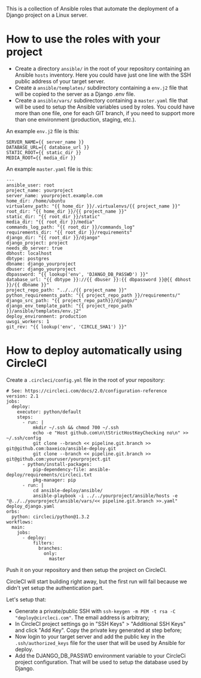 This is a collection of Ansible roles that automate the deployment of a Django project on a Linux server.

# How to use the roles with your project

* Create a directory `ansible/` in the root of your repository containing an Ansible `hosts` inventory. Here you could have just one line with the SSH public address of your target server.
* Create a `ansible/templates/` subdirectory containing a `env.j2` file that will be copied to the server as a Django .env file.
* Create a `ansible/vars/` subdirectory containing a `master.yaml` file that will be used to setup the Ansible variables used by roles.
  You could have more than one file, one for each GIT branch, if you need to support more than one environment (production, staging, etc.).

An example `env.j2` file is this:

```
SERVER_NAME={{ server_name }}
DATABASE_URL={{ database_url }}
STATIC_ROOT={{ static_dir }}
MEDIA_ROOT={{ media_dir }}
```

An example `master.yaml` file is this:

```
---
ansible_user: root
project_name: yourproject
server_name: yourproject.example.com
home_dir: /home/ubuntu
virtualenv_path: "{{ home_dir }}/.virtualenvs/{{ project_name }}"
root_dir: "{{ home_dir }}/{{ project_name }}"
static_dir: "{{ root_dir }}/static"
media_dir: "{{ root_dir }}/media"
commands_log_path: "{{ root_dir }}/commands_log"
requirements_dir: "{{ root_dir }}/requirements"
django_dir: "{{ root_dir }}/django"
django_project: project
needs_db_server: true
dbhost: localhost
dbtype: postgres
dbname: django_yourproject
dbuser: django_yourproject
dbpassword: "{{ lookup('env', 'DJANGO_DB_PASSWD') }}"
database_url: "{{ dbtype }}://{{ dbuser }}:{{ dbpassword }}@{{ dbhost }}/{{ dbname }}"
project_repo_path: "../../{{ project_name }}"
python_requirements_path: "{{ project_repo_path }}/requirements/"
django_src_path: "{{ project_repo_path}}/django/"
django_env_template_path: "{{ project_repo_path }}/ansible/templates/env.j2"
deploy_environment: production
uwsgi_workers: 1
git_rev: "{{ lookup('env', 'CIRCLE_SHA1') }}"
```

# How to deploy automatically using CircleCI

Create a `.circleci/config.yml` file in the root of your repository:

```
# See: https://circleci.com/docs/2.0/configuration-reference
version: 2.1
jobs:
  deploy:
    executor: python/default
    steps:
      - run: |
          mkdir ~/.ssh && chmod 700 ~/.ssh
          echo -e "Host github.com\n\tStrictHostKeyChecking no\n" >> ~/.ssh/config
          git clone --branch << pipeline.git.branch >> git@github.com:baxeico/ansible-deploy.git
          git clone --branch << pipeline.git.branch >> git@github.com:youruser/yourproject.git
      - python/install-packages:
          pip-dependency-file: ansible-deploy/requirements/circleci.txt
          pkg-manager: pip
      - run: |
          cd ansible-deploy/ansible/
          ansible-playbook -i ../../yourproject/ansible/hosts -e "@../../yourproject/ansible/vars/<< pipeline.git.branch >>.yaml" deploy_django.yaml
orbs:
  python: circleci/python@1.3.2
workflows:
  main:
    jobs:
      - deploy:
          filters:
            branches:
              only:
                master
```

Push it on your repository and then setup the project on CircleCI.

CircleCI will start building right away, but the first run will fail because we didn't yet setup the authentication part.

Let's setup that:

* Generate a private/public SSH with `ssh-keygen -m PEM -t rsa -C "deploy@circleci.com"`. The email address is arbitrary;
* In CircleCI project settings go in "SSH Keys" > "Additional SSH Keys" and click "Add Key". Copy the private key generated at step before;
* Now login to your target server and add the public key in the `.ssh/authorized_keys` file for the user that will be used by Ansible for deploy.
* Add the DJANGO_DB_PASSWD environment variable to your CircleCi project configuration. That will be used to setup the database used by Django.
